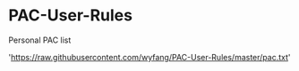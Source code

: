 # PAC-User-Rules

Personal PAC list

'https://raw.githubusercontent.com/wyfang/PAC-User-Rules/master/pac.txt'
